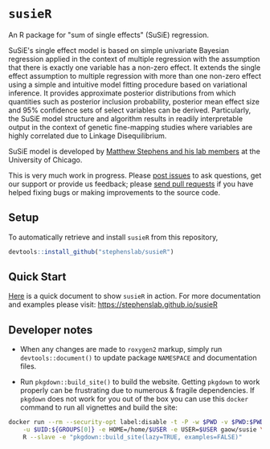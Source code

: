 # `susieR`

An R package for "sum of single effects" (SuSiE) regression.

SuSiE's single effect model is based on simple univariate Bayesian regression 
applied in the context of multiple regression with the assumption that there is exactly
one variable has a non-zero effect. It extends the single effect assumption to multiple regression
with more than one non-zero effect using a simple and intuitive model fitting procedure based on
variational inference. It provides approximate posterior distributions from which quantities such as
posterior inclusion probability, posterior mean effect size and 95% confidence sets of select variables
can be derived. Particularly, the SuSiE model structure and algorithm results in readily interpretable output 
in the context of genetic fine-mapping studies where variables are highly correlated due to Linkage Disequilibrium.

SuSiE model is developed by [Matthew Stephens and his lab members](http://stephenslab.uchicago.edu/) at the University of Chicago.

This is very much work in progress. Please [post issues](https://github.com/stephenslab/susieR/issues)
to ask questions, get our support or provide us feedback; 
please [send pull requests](https://github.com/stephenslab/susieR/pulls) 
if you have helped fixing bugs or making improvements to the source code.

## Setup

To automatically retrieve and install `susieR` from this repository,

   ```R
   devtools::install_github("stephenslab/susieR")
   ```

## Quick Start

[Here](https://stephenslab.github.io/susieR/articles/mwe.html) is a quick document to show `susieR` in action.
For more documentation and examples please visit: https://stephenslab.github.io/susieR

## Developer notes

+ When any changes are made to `roxygen2` markup, simply run 
`devtools::document()` to update package `NAMESPACE`
and documentation files.

+ Run `pkgdown::build_site()` to build the website. Getting `pkgdown`
to work properly can be frustrating due to numerous & fragile dependencies. 
If `pkgdown` does not work for you out of the box you can use this `docker`
command to run all vignettes and build the site:

```bash
docker run --rm --security-opt label:disable -t -P -w $PWD -v $PWD:$PWD \
	-u $UID:${GROUPS[0]} -e HOME=/home/$USER -e USER=$USER gaow/susie \
	R --slave -e "pkgdown::build_site(lazy=TRUE, examples=FALSE)"
```
